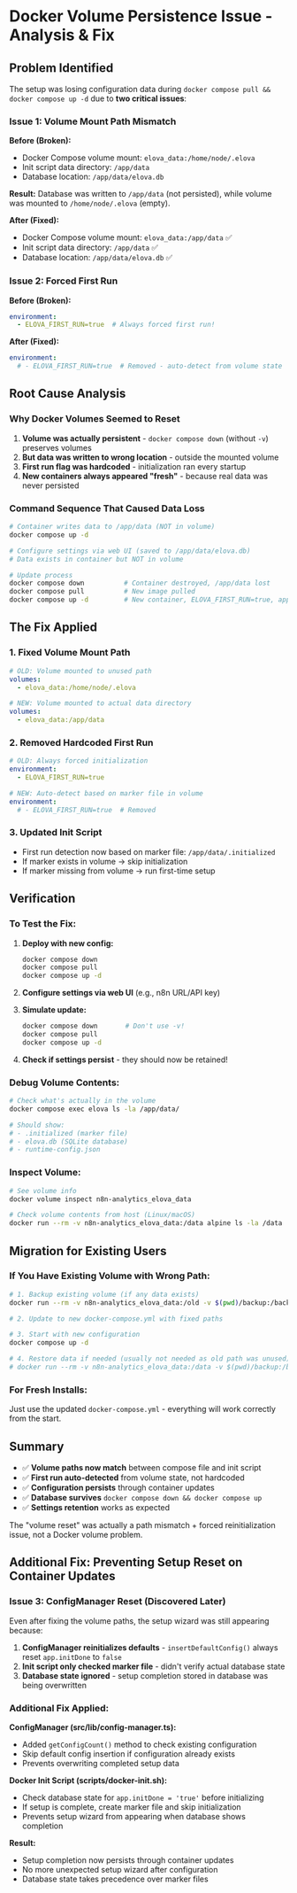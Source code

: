 # Docker Volume Persistence Issue - Analysis & Fix

## Problem Identified

The setup was losing configuration data during `docker compose pull && docker compose up -d` due to **two critical issues**:

### Issue 1: Volume Mount Path Mismatch

**Before (Broken):**
- Docker Compose volume mount: `elova_data:/home/node/.elova`
- Init script data directory: `/app/data`
- Database location: `/app/data/elova.db`

**Result:** Database was written to `/app/data` (not persisted), while volume was mounted to `/home/node/.elova` (empty).

**After (Fixed):**
- Docker Compose volume mount: `elova_data:/app/data` ✅
- Init script data directory: `/app/data` ✅
- Database location: `/app/data/elova.db` ✅

### Issue 2: Forced First Run

**Before (Broken):**
```yaml
environment:
  - ELOVA_FIRST_RUN=true  # Always forced first run!
```

**After (Fixed):**
```yaml
environment:
  # - ELOVA_FIRST_RUN=true  # Removed - auto-detect from volume state
```

## Root Cause Analysis

### Why Docker Volumes Seemed to Reset

1. **Volume was actually persistent** - `docker compose down` (without `-v`) preserves volumes
2. **But data was written to wrong location** - outside the mounted volume
3. **First run flag was hardcoded** - initialization ran every startup
4. **New containers always appeared "fresh"** - because real data was never persisted

### Command Sequence That Caused Data Loss

```bash
# Container writes data to /app/data (NOT in volume)
docker compose up -d

# Configure settings via web UI (saved to /app/data/elova.db)
# Data exists in container but NOT in volume

# Update process
docker compose down          # Container destroyed, /app/data lost
docker compose pull          # New image pulled  
docker compose up -d         # New container, ELOVA_FIRST_RUN=true, appears "reset"
```

## The Fix Applied

### 1. Fixed Volume Mount Path
```yaml
# OLD: Volume mounted to unused path
volumes:
  - elova_data:/home/node/.elova

# NEW: Volume mounted to actual data directory  
volumes:
  - elova_data:/app/data
```

### 2. Removed Hardcoded First Run
```yaml
# OLD: Always forced initialization
environment:
  - ELOVA_FIRST_RUN=true

# NEW: Auto-detect based on marker file in volume
environment:
  # - ELOVA_FIRST_RUN=true  # Removed
```

### 3. Updated Init Script
- First run detection now based on marker file: `/app/data/.initialized`
- If marker exists in volume → skip initialization  
- If marker missing from volume → run first-time setup

## Verification

### To Test the Fix:

1. **Deploy with new config:**
   ```bash
   docker compose down
   docker compose pull
   docker compose up -d
   ```

2. **Configure settings via web UI** (e.g., n8n URL/API key)

3. **Simulate update:**
   ```bash
   docker compose down       # Don't use -v!
   docker compose pull  
   docker compose up -d
   ```

4. **Check if settings persist** - they should now be retained!

### Debug Volume Contents:

```bash
# Check what's actually in the volume
docker compose exec elova ls -la /app/data/

# Should show:
# - .initialized (marker file)
# - elova.db (SQLite database)  
# - runtime-config.json
```

### Inspect Volume:

```bash
# See volume info
docker volume inspect n8n-analytics_elova_data

# Check volume contents from host (Linux/macOS)  
docker run --rm -v n8n-analytics_elova_data:/data alpine ls -la /data
```

## Migration for Existing Users

### If You Have Existing Volume with Wrong Path:

```bash
# 1. Backup existing volume (if any data exists)
docker run --rm -v n8n-analytics_elova_data:/old -v $(pwd)/backup:/backup alpine cp -r /old/* /backup/ 2>/dev/null || echo "No data to backup"

# 2. Update to new docker-compose.yml with fixed paths

# 3. Start with new configuration  
docker compose up -d

# 4. Restore data if needed (usually not needed as old path was unused)
# docker run --rm -v n8n-analytics_elova_data:/data -v $(pwd)/backup:/backup alpine cp -r /backup/* /data/ 2>/dev/null || echo "No data to restore"
```

### For Fresh Installs:

Just use the updated `docker-compose.yml` - everything will work correctly from the start.

## Summary

- ✅ **Volume paths now match** between compose file and init script
- ✅ **First run auto-detected** from volume state, not hardcoded  
- ✅ **Configuration persists** through container updates
- ✅ **Database survives** `docker compose down && docker compose up`
- ✅ **Settings retention** works as expected

The "volume reset" was actually a path mismatch + forced reinitialization issue, not a Docker volume problem.

## Additional Fix: Preventing Setup Reset on Container Updates

### Issue 3: ConfigManager Reset (Discovered Later)

Even after fixing the volume paths, the setup wizard was still appearing because:

1. **ConfigManager reinitializes defaults** - `insertDefaultConfig()` always reset `app.initDone` to `false`
2. **Init script only checked marker file** - didn't verify actual database state
3. **Database state ignored** - setup completion stored in database was being overwritten

### Additional Fix Applied:

**ConfigManager (src/lib/config-manager.ts):**
- Added `getConfigCount()` method to check existing configuration
- Skip default config insertion if configuration already exists
- Prevents overwriting completed setup data

**Docker Init Script (scripts/docker-init.sh):**
- Check database state for `app.initDone = 'true'` before initializing
- If setup is complete, create marker file and skip initialization
- Prevents setup wizard from appearing when database shows completion

**Result:**
- Setup completion now persists through container updates
- No more unexpected setup wizard after configuration
- Database state takes precedence over marker files
